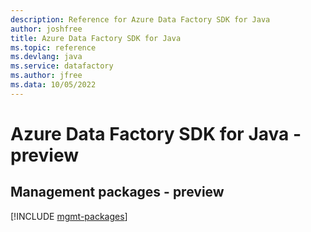 ```yaml
---
description: Reference for Azure Data Factory SDK for Java
author: joshfree
title: Azure Data Factory SDK for Java
ms.topic: reference
ms.devlang: java
ms.service: datafactory
ms.author: jfree
ms.data: 10/05/2022
---
```

# Azure Data Factory SDK for Java - preview

## Management packages - preview
[!INCLUDE [mgmt-packages](data-factory-mgmt-index.md)]